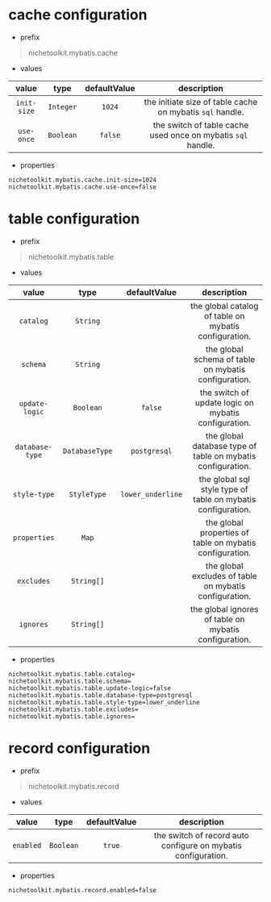 # cache configuration

* prefix

>
> nichetoolkit.mybatis.cache
>

* values

|    value    |   type    | defaultValue |                          description                          |
|:-----------:|:---------:|:------------:|:-------------------------------------------------------------:|
| `init-size` | `Integer` |    `1024`    |   the initiate size of table cache on mybatis `sql` handle.   |
| `use-once`  | `Boolean` |   `false`    | the switch of table cache used once on mybatis `sql ` handle. |

* properties

```properties
nichetoolkit.mybatis.cache.init-size=1024
nichetoolkit.mybatis.cache.use-once=false
```

# table configuration

* prefix

>
> nichetoolkit.mybatis.table
>

* values

|      value      |      type      |   defaultValue    |                         description                          |
|:---------------:|:--------------:|:-----------------:|:------------------------------------------------------------:|
|    `catalog`    |    `String`    |                   |    the global catalog of table on mybatis configuration.     |
|    `schema`     |    `String`    |                   |     the global schema of table on mybatis configuration.     |
| `update-logic`  |   `Boolean`    |      `false`      |     the switch of update logic on mybatis configuration.     |
| `database-type` | `DatabaseType` |   `postgresql`    | the global database type of table on mybatis configuration.  |
|  `style-type`   |  `StyleType`   | `lower_underline` | the global sql style type of table on mybatis configuration. |
|  `properties`   |     `Map`      |                   |   the global properties of table on mybatis configuration.   |
|   `excludes`    |   `String[]`   |                   |    the global excludes of table on mybatis configuration.    |
|    `ignores`    |   `String[]`   |                   |    the global ignores of table on mybatis configuration.     |

* properties

```properties
nichetoolkit.mybatis.table.catalog=
nichetoolkit.mybatis.table.schema=
nichetoolkit.mybatis.table.update-logic=false
nichetoolkit.mybatis.table.database-type=postgresql
nichetoolkit.mybatis.table.style-type=lower_underline
nichetoolkit.mybatis.table.excludes=
nichetoolkit.mybatis.table.ignores=
```

# record configuration

* prefix

>
> nichetoolkit.mybatis.record
>

* values

|   value   |   type    | defaultValue |                          description                          |
|:---------:|:---------:|:------------:|:-------------------------------------------------------------:|
| `enabled` | `Boolean` |    `true`    | the switch of record auto configure on mybatis configuration. |

* properties

```properties
nichetoolkit.mybatis.record.enabled=false
```